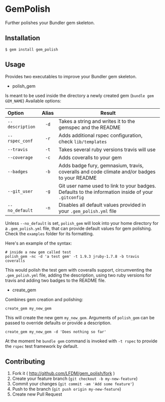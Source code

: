 # GemPolish

Further polishes your Bundler gem skeleton.

## Installation

    $ gem install gem_polish

## Usage

Provides two executables to improve your Bundler gem skeleton.

- polish_gem

Is meant to be used inside the directory a newly created gem (`bundle gem GEM_NAME`)
Available options:

|      Option      | Alias | Result |
|:---------------- |:-----:| ------ |
| `--description`    | `-d` | Takes a string and writes it to the gemspec and the README |
| `--rspec_conf`     | `-r` | Adds additional rspec configuration, check `lib/templates` |
| `--travis`         | `-t` | Takes several ruby versions travis will use |
| `--coverage`       | `-c` | Adds coveralls to your gem |
| `--badges`         | `-b` | Adds badge fury, gemnasium, travis, coveralls and code climate and/or badges to your README |
| `--git_user`       | `-g` | Git user name used to link to your badges. Defaults to the information inside of your `.gitconfig` |
| `--no_default`     | `-n` | Disables all default values provided in your `.gem_polish.yml` file |

Unless `--no_default` is set, `polish_gem` will look into your home
directory for a `.gem_polish.yml` file, that can provide default values
for gem polishing. Check the `examples` folder for its formatting.

Here's an example of the syntax:
```
# inside a new gem called test
polish_gem -nc -d 'a test gem' -t 1.9.3 jruby-1.7.8 -b travis
coveralls
```
This would polish the test gem with coveralls support,
circumventing the `.gem_polish.yml` file, adding the description,
using two ruby versions for travis and adding two badges to the
README file. 


* create_gem

Combines gem creation and polishing:
``` 
create_gem my_new_gem
```
This will create the new gem `my_new_gem`. Arguments of `polish_gem` can be passed to override defaults or provide a description.
```
create_gem my_new_gem -d 'Does nothing so far'
```
At the moment he `bundle gem` command is invoked with `-t rspec` to
provide the `rspec` test framework by default.

## Contributing

1. Fork it ( http://github.com/LFDM/gem_polish/fork )
2. Create your feature branch (`git checkout -b my-new-feature`)
3. Commit your changes (`git commit -am 'Add some feature'`)
4. Push to the branch (`git push origin my-new-feature`)
5. Create new Pull Request
